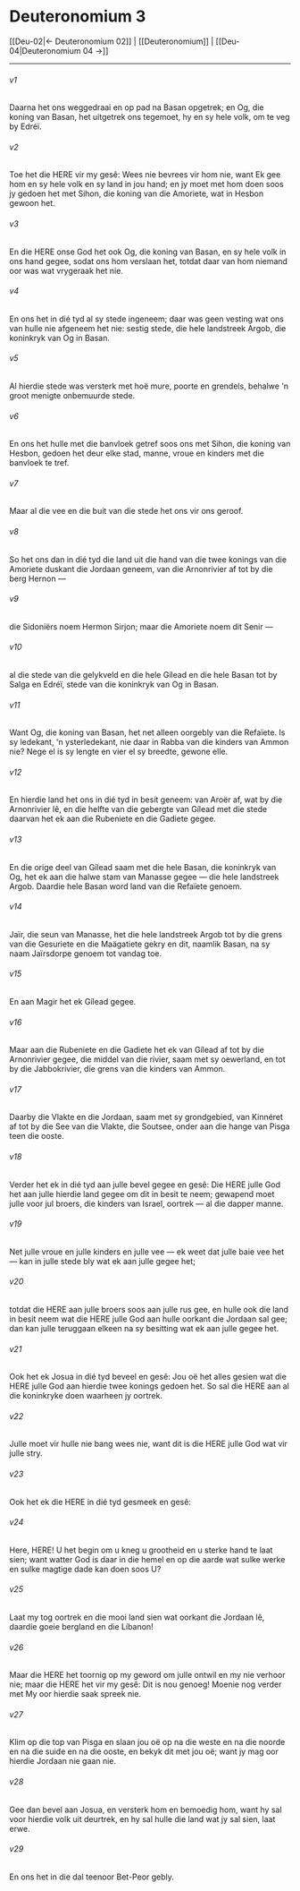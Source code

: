 # Deuteronomium 3

[[Deu-02|← Deuteronomium 02]] | [[Deuteronomium]] | [[Deu-04|Deuteronomium 04 →]]
***

###### v1
Daarna het ons weggedraai en op pad na Basan opgetrek; en Og, die koning van Basan, het uitgetrek ons tegemoet, hy en sy hele volk, om te veg by Edréï. 
###### v2
Toe het die HERE vir my gesê: Wees nie bevrees vir hom nie, want Ek gee hom en sy hele volk en sy land in jou hand; en jy moet met hom doen soos jy gedoen het met Sihon, die koning van die Amoriete, wat in Hesbon gewoon het. 
###### v3
En die HERE onse God het ook Og, die koning van Basan, en sy hele volk in ons hand gegee, sodat ons hom verslaan het, totdat daar van hom niemand oor was wat vrygeraak het nie. 
###### v4
En ons het in dié tyd al sy stede ingeneem; daar was geen vesting wat ons van hulle nie afgeneem het nie: sestig stede, die hele landstreek Argob, die koninkryk van Og in Basan. 
###### v5
Al hierdie stede was versterk met hoë mure, poorte en grendels, behalwe 'n groot menigte onbemuurde stede. 
###### v6
En ons het hulle met die banvloek getref soos ons met Sihon, die koning van Hesbon, gedoen het deur elke stad, manne, vroue en kinders met die banvloek te tref. 
###### v7
Maar al die vee en die buit van die stede het ons vir ons geroof. 
###### v8
So het ons dan in dié tyd die land uit die hand van die twee konings van die Amoriete duskant die Jordaan geneem, van die Arnonrivier af tot by die berg Hernon — 
###### v9
die Sidoniërs noem Hermon Sirjon; maar die Amoriete noem dit Senir — 
###### v10
al die stede van die gelykveld en die hele Gílead en die hele Basan tot by Salga en Edréï, stede van die koninkryk van Og in Basan. 
###### v11
Want Og, die koning van Basan, het net alleen oorgebly van die Refaïete. Is sy ledekant, 'n ysterledekant, nie daar in Rabba van die kinders van Ammon nie? Nege el is sy lengte en vier el sy breedte, gewone elle. 
###### v12
En hierdie land het ons in dié tyd in besit geneem: van Aroër af, wat by die Arnonrivier lê, en die helfte van die gebergte van Gílead met die stede daarvan het ek aan die Rubeniete en die Gadiete gegee. 
###### v13
En die orige deel van Gílead saam met die hele Basan, die koninkryk van Og, het ek aan die halwe stam van Manasse gegee — die hele landstreek Argob. Daardie hele Basan word land van die Refaïete genoem. 
###### v14
Jaïr, die seun van Manasse, het die hele landstreek Argob tot by die grens van die Gesuriete en die Maägatiete gekry en dit, naamlik Basan, na sy naam Jaïrsdorpe genoem tot vandag toe. 
###### v15
En aan Magir het ek Gílead gegee. 
###### v16
Maar aan die Rubeniete en die Gadiete het ek van Gílead af tot by die Arnonrivier gegee, die middel van die rivier, saam met sy oewerland, en tot by die Jabbokrivier, die grens van die kinders van Ammon. 
###### v17
Daarby die Vlakte en die Jordaan, saam met sy grondgebied, van Kinnéret af tot by die See van die Vlakte, die Soutsee, onder aan die hange van Pisga teen die ooste. 
###### v18
Verder het ek in dié tyd aan julle bevel gegee en gesê: Die HERE julle God het aan julle hierdie land gegee om dit in besit te neem; gewapend moet julle voor jul broers, die kinders van Israel, oortrek — al die dapper manne. 
###### v19
Net julle vroue en julle kinders en julle vee — ek weet dat julle baie vee het — kan in julle stede bly wat ek aan julle gegee het; 
###### v20
totdat die HERE aan julle broers soos aan julle rus gee, en hulle ook die land in besit neem wat die HERE julle God aan hulle oorkant die Jordaan sal gee; dan kan julle teruggaan elkeen na sy besitting wat ek aan julle gegee het. 
###### v21
Ook het ek Josua in dié tyd beveel en gesê: Jou oë het alles gesien wat die HERE julle God aan hierdie twee konings gedoen het. So sal die HERE aan al die koninkryke doen waarheen jy oortrek. 
###### v22
Julle moet vir hulle nie bang wees nie, want dit is die HERE julle God wat vir julle stry. 
###### v23
Ook het ek die HERE in dié tyd gesmeek en gesê: 
###### v24
Here, HERE! U het begin om u kneg u grootheid en u sterke hand te laat sien; want watter God is daar in die hemel en op die aarde wat sulke werke en sulke magtige dade kan doen soos U? 
###### v25
Laat my tog oortrek en die mooi land sien wat oorkant die Jordaan lê, daardie goeie bergland en die Líbanon! 
###### v26
Maar die HERE het toornig op my geword om julle ontwil en my nie verhoor nie; maar die HERE het vir my gesê: Dit is nou genoeg! Moenie nog verder met My oor hierdie saak spreek nie. 
###### v27
Klim op die top van Pisga en slaan jou oë op na die weste en na die noorde en na die suide en na die ooste, en bekyk dit met jou oë; want jy mag oor hierdie Jordaan nie gaan nie. 
###### v28
Gee dan bevel aan Josua, en versterk hom en bemoedig hom, want hy sal voor hierdie volk uit deurtrek, en hy sal hulle die land wat jy sal sien, laat erwe. 
###### v29
En ons het in die dal teenoor Bet-Peor gebly. 
